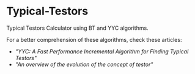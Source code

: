 # Typical-Testors

Typical Testors Calculator using BT and YYC algorithms.

For a better comprehension of these algorithms, check these articles:

- *"YYC: A Fast Performance Incremental Algorithm for Finding Typical Testors"*
- *"An overview of the evolution of the concept of testor"*


